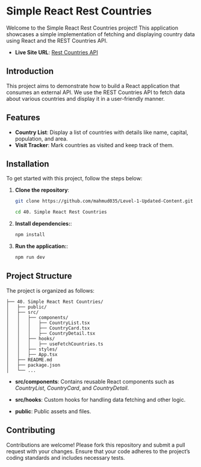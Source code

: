 # Simple React Rest Countries

Welcome to the Simple React Rest Countries project! This application showcases a simple implementation of fetching and displaying country data using React and the REST Countries API.

- **Live Site URL**: [Rest Countries API](https://reactjs-rest-countries-api-batch-09.netlify.app/)

## Introduction

This project aims to demonstrate how to build a React application that consumes an external API. We use the REST Countries API to fetch data about various countries and display it in a user-friendly manner.

## Features

- **Country List**: Display a list of countries with details like name, capital, population, and area.
- **Visit Tracker**: Mark countries as visited and keep track of them.

## Installation

To get started with this project, follow the steps below:

1. **Clone the repository**:

   ```sh
   git clone https://github.com/mahmud035/Level-1-Updated-Content.git

   cd 40. Simple React Rest Countries
   ```

2. **Install dependencies:**:

   ```sh
   npm install
   ```

3. **Run the application:**:

   ```sh
   npm run dev
   ```

## Project Structure

The project is organized as follows:

```Level-1-Updated-Content/
├── 40. Simple React Rest Countries/
│   ├── public/
│   ├── src/
│   │   ├── components/
│   │   │   ├── CountryList.tsx
│   │   │   ├── CountryCard.tsx
│   │   │   ├── CountryDetail.tsx
│   │   ├── hooks/
│   │   │   ├── useFetchCountries.ts
│   │   ├── styles/
│   │   ├── App.tsx
│   ├── README.md
│   ├── package.json
│   └── ...
```

- **src/components**: Contains reusable React components such as _CountryList_, _CountryCard_, and _CountryDetail_.

- **src/hooks**: Custom hooks for handling data fetching and other logic.

- **public**: Public assets and files.

## Contributing

Contributions are welcome! Please fork this repository and submit a pull request with your changes. Ensure that your code adheres to the project’s coding standards and includes necessary tests.
